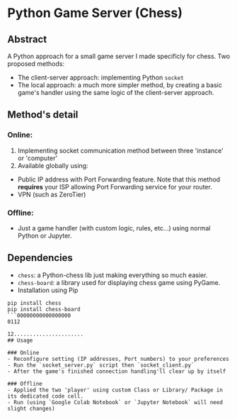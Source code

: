 # Python Game Server (Chess)

## Abstract

A Python approach for a small game server I made specificly for chess. Two proposed methods:

- The client-server approach: implementing Python ```socket```
- The local approach: a much more simpler method, by creating a basic game's handler using the same logic of the client-server approach.

## Method's detail

### Online:

1. Implementing socket communication method between three 'instance' or 'computer'
2. Available globally using: 
* Public IP address with Port Forwarding feature. 
Note that this method **requires** your ISP allowing Port Forwarding service for your router.
* VPN (such as ZeroTier)

### Offline:

- Just a game handler (with custom logic, rules, etc...) using normal Python or Jupyter.


## Dependencies

- `chess`: a Python-chess lib just making everything so much easier.
- `chess-board`: a library used for displaying chess game using PyGame.
- Installation using Pip
```
pip install chess
pip install chess-board
```00000000000000000
0112

12......................
## Usage

### Online
- Reconfigure setting (IP addresses, Port numbers) to your preferences
- Run the `socket_server.py` script then `socket_client.py`
- After the game's finished connection handling'll clear up by itself

### Offline
- Applied the two 'player' using custom Class or Library/ Package in its dedicated code cell.
- Run (using `Google Colab Notebook` or `Jupyter Notebook` will need slight changes)
